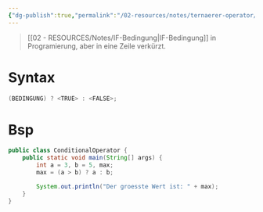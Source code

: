 ```yaml
---
{"dg-publish":true,"permalink":"/02-resources/notes/ternaerer-operator/","tags":["code"]}
---
```


>[[02 - RESOURCES/Notes/IF-Bedingung\|IF-Bedingung]] in Programierung, aber in eine Zeile verkürzt.
# Syntax
```java
(BEDINGUNG) ? <TRUE> : <FALSE>;
```
# Bsp
```java
public class ConditionalOperator {
	public static void main(String[] args) {
		int a = 3, b = 5, max;
		max = (a > b) ? a : b;

		System.out.println("Der groesste Wert ist: " + max);
	}
}
```
